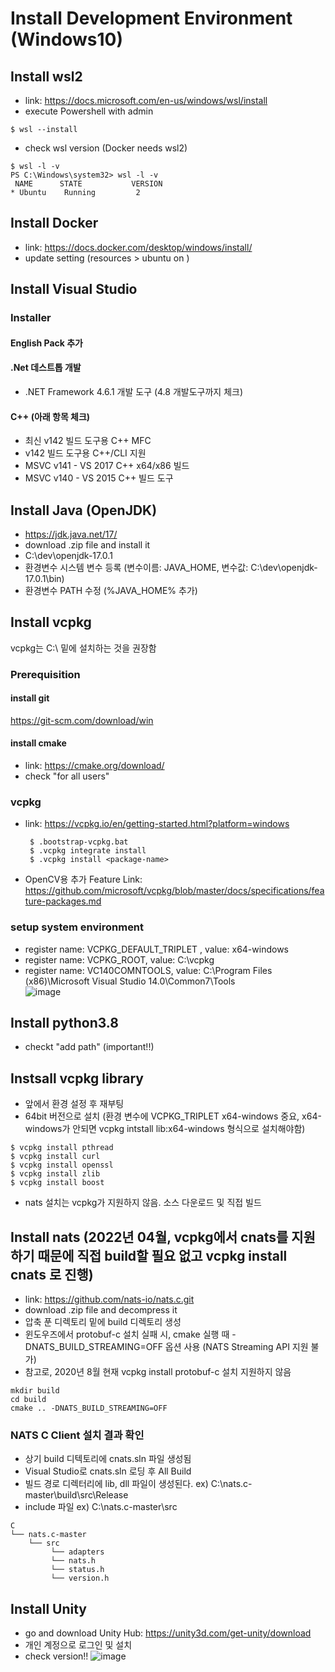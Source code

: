 # Install Development Environment (Windows10)

## Install wsl2
 - link: https://docs.microsoft.com/en-us/windows/wsl/install
 - execute Powershell with admin
 ```
 $ wsl --install
 ```
 - check wsl version (Docker needs wsl2)
 ```
 $ wsl -l -v
 PS C:\Windows\system32> wsl -l -v
  NAME      STATE           VERSION
* Ubuntu    Running         2
 ```
 
## Install Docker
 - link: https://docs.docker.com/desktop/windows/install/
 - update setting (resources > ubuntu on )

## Install Visual Studio
 ### Installer
 #### English Pack 추가
 #### .Net 데스트톱 개발
  - .NET Framework 4.6.1 개발 도구 (4.8 개발도구까지 체크)
 #### C++ (아래 항목 체크)
  - 최신 v142 빌드 도구용 C++ MFC
  - v142 빌드 도구용 C++/CLI 지원
  - MSVC v141 - VS 2017 C++ x64/x86 빌드
  - MSVC v140 - VS 2015 C++ 빌드 도구
 
## Install Java (OpenJDK)
  - https://jdk.java.net/17/
  - download .zip file and install it
  - C:\dev\openjdk-17.0.1
  - 환경변수 시스템 변수 등록 (변수이름: JAVA_HOME, 변수값: C:\dev\openjdk-17.0.1\bin)
  - 환경변수 PATH 수정 (%JAVA_HOME% 추가)

## Install vcpkg
vcpkg는 C:\ 밑에 설치하는 것을 권장함
 ### Prerequisition
  #### install git
   https://git-scm.com/download/win
  #### install cmake
   - link: https://cmake.org/download/
   - check "for all users"
 ### vcpkg
  - link: https://vcpkg.io/en/getting-started.html?platform=windows
    ```
     $ .bootstrap-vcpkg.bat
     $ .vcpkg integrate install
     $ .vcpkg install <package-name>
    ```
  - OpenCV용 추가 Feature Link: https://github.com/microsoft/vcpkg/blob/master/docs/specifications/feature-packages.md
 ### setup system environment
  - register name: VCPKG_DEFAULT_TRIPLET , value: x64-windows
  - register name: VCPKG_ROOT, value: C:\vcpkg
  - register name: VC140COMNTOOLS, value: C:\Program Files (x86)\Microsoft Visual Studio 14.0\Common7\Tools\
    ![image](https://user-images.githubusercontent.com/33934527/117830782-ed497500-b2ae-11eb-8637-e62ba404063a.png)

## Install python3.8
 - checkt "add path" (important!!)

## Instsall vcpkg library
- 앞에서 환경 설정 후 재부팅
- 64bit 버전으로 설치 (환경 변수에 VCPKG_TRIPLET x64-windows 중요, x64-windows가 안되면 vcpkg intstall lib:x64-windows 형식으로 설치해야함)
 ```
 $ vcpkg install pthread
 $ vcpkg install curl
 $ vcpkg install openssl
 $ vcpkg install zlib
 $ vcpkg install boost
 ```
- nats 설치는 vcpkg가 지원하지 않음. 소스 다운로드 및 직접 빌드


## Install nats (2022년 04월, vcpkg에서 cnats를 지원하기 때문에 직접 build할 필요 없고 vcpkg install cnats 로 진행)
 - link: https://github.com/nats-io/nats.c.git
 - download .zip file and decompress it
- 압축 푼 디렉토리 밑에 build 디렉토리 생성
- 윈도우즈에서 protobuf-c 설치 실패 시, cmake 실행 때 -DNATS_BUILD_STREAMING=OFF 옵션 사용 (NATS Streaming API 지원 불가)
- 참고로, 2020년 8월 현재 vcpkg install protobuf-c 설치 지원하지 않음
```
mkdir build
cd build
cmake .. -DNATS_BUILD_STREAMING=OFF
```

### NATS C Client 설치 결과 확인
- 상기 build 디텍토리에 cnats.sln 파일 생성됨
- Visual Studio로 cnats.sln 로딩 후 All Build
- 빌드 경로 디렉터리에 lib, dll 파일이 생성된다. ex) C:\nats.c-master\build\src\Release
- include 파일 ex) C:\nats.c-master\src
```
C
└── nats.c-master
    └── src
         └── adapters
         └── nats.h
         └── status.h
         └── version.h
```

## Install Unity
 - go and download Unity Hub: https://unity3d.com/get-unity/download
 - 개인 계정으로 로그인 및 설치 
 - check version!!
 ![image](https://user-images.githubusercontent.com/33934527/149456466-c2e714fc-6b1d-4ecd-a7b7-7664f42a313f.png)
